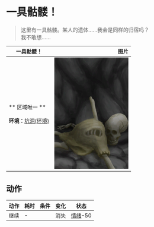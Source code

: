# 一具骷髅！  
> 这里有一具骷髅。某人的遗体……我会是同样的归宿吗？<br>我不敢想……  
  
  一具骷髅！  |   图片   
 ----  |  ----:   
 ** 区域唯一 **<br><br>**环境：**[坑洞(环境)](Env_HighlandHole.md)  |  <img decoding="async" src="Sprite/Skeleton.png" href="a.md" style="max-width:300px;max-height:300px;">   
  
## 动作  
动作  |  耗时  |  条件  |  变化  |  状态  
----  |  ----  |  ----  |  ----  |  ----  
继续<br>  |  -  |    |  消失  |  [情绪](Morale.md)-50  
